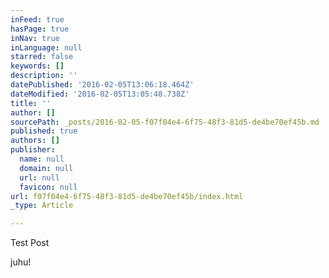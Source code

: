 ```yaml
---
inFeed: true
hasPage: true
inNav: true
inLanguage: null
starred: false
keywords: []
description: ''
datePublished: '2016-02-05T13:06:18.464Z'
dateModified: '2016-02-05T13:05:48.738Z'
title: ''
author: []
sourcePath: _posts/2016-02-05-f07f04e4-6f75-48f3-81d5-de4be70ef45b.md
published: true
authors: []
publisher:
  name: null
  domain: null
  url: null
  favicon: null
url: f07f04e4-6f75-48f3-81d5-de4be70ef45b/index.html
_type: Article

---
```

Test Post

juhu!